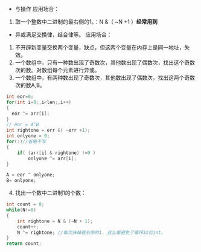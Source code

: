 * 与操作
应用场合：
1. 取一个整数中二进制的最右侧的1。：N &（ ~N +1 ）**经常用到**
 
 
* 异或满足交换律，结合律等。 
应用场合： 
1. 不开辟新变量交换两个变量，缺点，但这两个变量在内存上是同一地址，失效。
2. 一个数组中，只有一种数出现了奇数次，其他数出现了偶数次，找出这个奇数次的数。对数组每个元素进行异或。
3. 一个数组中，有两种数出现了奇数次，其他数出现了偶数次，找出这两个奇数次的数A,B。   
```CPP
int eor=0;
for(int i=0;,i<len;,i++)
{
  eor ^= arr[i];
}
// eor = A^B
int rightone = err &( ~err +1);
int onlyone = 0;
for(:)//省略不写
{
    if( (arr[i] & rightone) !=0 )
        onlyone ^= arr[i];
}

A = eor ^ onlyone;
B= onlyone;
```
4. 找出一个数中二进制1的个数：
```cpp
int count = 0;
while(N!=0)
{
    int rightone = N & (~N + 1);
    count++;
    N ^= rightone; //每次抹掉最右侧的1. 这么做避免了循环32位int。
}
return count;
```



